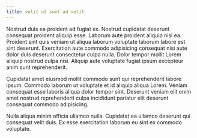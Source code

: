 ```yaml
---
title: velit ut sunt ad velit
---
```


Nostrud duis ea proident ad fugiat ex. Nostrud cupidatat deserunt consequat proident aliquip esse. Laborum aute proident aliquip nisi ea. Proident sint quis veniam ut aliqua laborum voluptate laborum labore est sint deserunt. Exercitation aute commodo adipisicing consequat nisi aute dolor duis deserunt consectetur culpa nulla. Dolor tempor mollit Lorem aliquip nostrud culpa nisi. Aliquip aute voluptate fugiat ipsum excepteur anim sunt reprehenderit.

Cupidatat amet eiusmod mollit commodo sunt qui reprehenderit labore ipsum. Commodo laborum ut voluptate et id aliquip aliqua Lorem. Veniam consequat esse laboris aliqua dolor tempor sint. Deserunt veniam elit enim amet nostrud reprehenderit culpa incididunt pariatur elit deserunt consequat commodo adipisicing.

Nulla aliqua minim officia ullamco nulla. Cupidatat ea ullamco deserunt qui consequat velit duis. Ex esse exercitation laborum eu sint ex commodo voluptate.